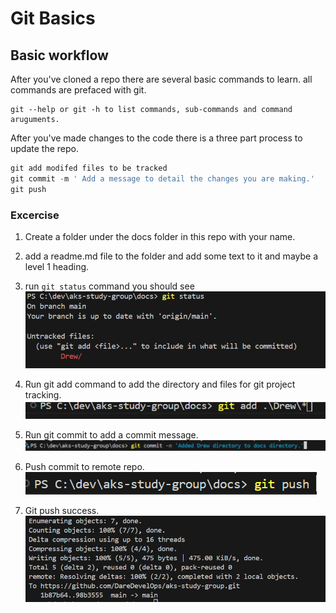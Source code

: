 # Git Basics

## Basic workflow

After you've cloned a repo there are several basic commands to learn.
all commands are prefaced with git.

```powereshell
git --help or git -h to list commands, sub-commands and command aruguments.
```

After you've made changes to the code there is a three part process to update the repo.

```powershell
git add modifed files to be tracked
git commit -m ' Add a message to detail the changes you are making.'
git push
```

### Excercise

1. Create a folder under the docs folder in this repo with your name.
2. add a readme.md file to the folder and add some text to it and maybe a  level 1 heading.

3. run `git status` command you should see
![git status image](../git/img/gitStatus.png)

4. Run git add command to add the directory and files for git project tracking.
![git add command image](../git/img/gitBasics-gitAdd.png)

5. Run git commit to add a commit message.
![git commit message image](../git/img/gitBasics-gitCommit.png)

6. Push commit to remote repo.
![git push command image](../git/img/gitBasics-gitPush.png)

7. Git push success.
![git push success image](../git/img/gitBasics-gitPushSuccess.png)


